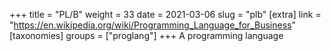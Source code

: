 +++
title = "PL/B"
weight = 33
date = 2021-03-06
slug = "plb"
[extra]
link = "https://en.wikipedia.org/wiki/Programming_Language_for_Business"
[taxonomies]
groups = ["proglang"]
+++
A programming language

